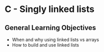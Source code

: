 # C - Singly linked lists
## General Learning Objectives
* When and why using linked lists vs arrays
* How to build and use linked lists
